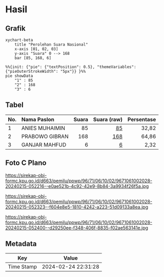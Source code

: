 # Hasil

## Grafik

```mermaid
xychart-beta
    title "Perolehan Suara Nasional"
    x-axis [01, 02, 03]
    y-axis "Suara" 0 --> 168
    bar [85, 168, 6]
```

```mermaid
%%{init: {"pie": {"textPosition": 0.5}, "themeVariables": {"pieOuterStrokeWidth": "5px"}} }%%
pie showData
    "1" : 85
    "2" : 168
    "3" : 6
```

## Tabel

| No. | Nama Paslon    | Suara | Suara (raw) | Persentase |
|:--- |:-------------- | -----:| -----------:| ----------:|
| 1   | ANIES MUHAIMIN | 85    | [85][p-1]   | 32,82      |
| 2   | PRABOWO GIBRAN | 168   | [168][p-2]  | 64,86      |
| 3   | GANJAR MAHFUD  | 6     | [6][p-3]    | 2,32       |


[p-1]: https://github.com/gigit-pemilu/pemilu-2024/blob/main/pilpres/hitung-suara/sub/96-papua-barat-daya/sub/71-kota-sorong/sub/06-sorong-manoi/sub/1002-malawei/sub/028-tps/sub/paslon-1.txt
[p-2]: https://github.com/gigit-pemilu/pemilu-2024/blob/main/pilpres/hitung-suara/sub/96-papua-barat-daya/sub/71-kota-sorong/sub/06-sorong-manoi/sub/1002-malawei/sub/028-tps/sub/paslon-2.txt
[p-3]: https://github.com/gigit-pemilu/pemilu-2024/blob/main/pilpres/hitung-suara/sub/96-papua-barat-daya/sub/71-kota-sorong/sub/06-sorong-manoi/sub/1002-malawei/sub/028-tps/sub/paslon-3.txt

## Foto C Plano

https://sirekap-obj-formc.kpu.go.id/d663/pemilu/ppwp/96/71/06/10/02/9671061002028-20240215-052216--e0ae521b-4c92-42e9-8b84-3a9934f26f5a.jpg

https://sirekap-obj-formc.kpu.go.id/d663/pemilu/ppwp/96/71/06/10/02/9671061002028-20240215-052323--f604e8e5-1810-4242-a223-51d09133a8ea.jpg

https://sirekap-obj-formc.kpu.go.id/d663/pemilu/ppwp/96/71/06/10/02/9671061002028-20240215-052400--d29250ee-f348-406f-8835-f02ae563141e.jpg


## Metadata

| Key        | Value               |
| ---------- | ------------------- |
| Time Stamp | 2024-02-24 22:31:28 |



